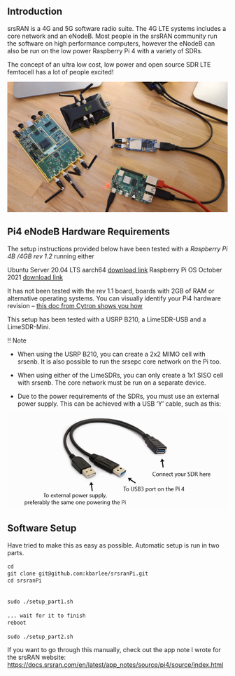
## Introduction

srsRAN is a 4G and 5G software radio suite. The 4G LTE systems includes a core network and an eNodeB. Most people in the srsRAN community run the software on high performance computers, however the eNodeB can also be run on the low power Raspberry Pi 4 with a variety of SDRs.

The concept of an ultra low cost, low power and open source SDR LTE femtocell has a lot of people excited!

![image](img/sdrs.jpg)


## Pi4 eNodeB Hardware Requirements

The setup instructions provided below have been tested with a *Raspberry Pi 4B /4GB rev 1.2* running either

Ubuntu Server 20.04 LTS aarch64 [download link](https://ubuntu.com/download/raspberry-pi)
Raspberry Pi OS October 2021 [download link](https://www.raspberrypi.com/software/operating-systems/)

It has not been tested with the rev 1.1 board, boards with 2GB of RAM or alternative operating systems. You can visually identify your Pi4 hardware revision – [this doc from Cytron shows you how](https://tutorial.cytron.io/2020/02/22/how-to-check-if-your-raspberry-pi-4-model-b-is-rev1-2)

This setup has been tested with a USRP B210, a LimeSDR-USB and a LimeSDR-Mini.

!! Note

* When using the USRP B210, you can create a 2x2 MIMO cell with srsenb. It is also possible to run the srsepc core network on the Pi too.

* When using either of the LimeSDRs, you can only create a 1x1 SISO cell with srsenb. The core network must be run on a separate device.

* Due to the power requirements of the SDRs, you must use an external power supply. This can be achieved with a USB ‘Y’ cable, such as this:

![image](img/usb.png)



## Software Setup

Have tried to make this as easy as possible. Automatic setup is run in two parts.
```
cd
git clone git@github.com:kbarlee/srsranPi.git
cd srsranPi


sudo ./setup_part1.sh

... wait for it to finish
reboot

sudo ./setup_part2.sh
```

If you want to go through this manually, check out the app note I wrote for the srsRAN website:
https://docs.srsran.com/en/latest/app_notes/source/pi4/source/index.html